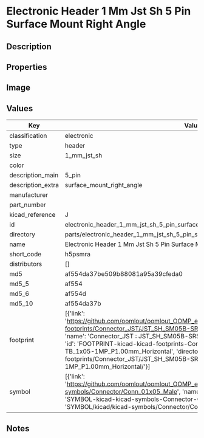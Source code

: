 # Electronic Header 1 Mm Jst Sh 5 Pin Surface Mount Right Angle

## Description

## Properties


## Image


## Values

| Key | Value |
| --- | --- |
| classification | electronic |
| type | header |
| size | 1_mm_jst_sh |
| color |  |
| description_main | 5_pin |
| description_extra | surface_mount_right_angle |
| manufacturer |  |
| part_number |  |
| kicad_reference | J |
| id | electronic_header_1_mm_jst_sh_5_pin_surface_mount_right_angle |
| directory | parts/electronic_header_1_mm_jst_sh_5_pin_surface_mount_right_angle |
| name | Electronic Header 1 Mm Jst Sh 5 Pin Surface Mount Right Angle |
| short_code | h5psmra |
| distributors | [] |
| md5 | af554da37be509b88081a95a39cfeda0 |
| md5_5 | af554 |
| md5_6 | af554d |
| md5_10 | af554da37b |
| footprint | [{'link': 'https://github.com/oomlout/oomlout_OOMP_eda_V2/tree/main/FOOTPRINT/kicad/kicad-footprints/Connector_JST/JST_SH_SM05B-SRSS-TB_1x05-1MP_P1.00mm_Horizontal', 'name': 'Connector_JST : JST_SH_SM05B-SRSS-TB_1x05-1MP_P1.00mm_Horizontal', 'id': 'FOOTPRINT-kicad-kicad-footprints-Connector_JST-JST_SH_SM05B-SRSS-TB_1x05-1MP_P1.00mm_Horizontal', 'directory': 'FOOTPRINT/kicad/kicad-footprints/Connector_JST/JST_SH_SM05B-SRSS-TB_1x05-1MP_P1.00mm_Horizontal/'}] |
| symbol | [{'link': 'https://github.com/oomlout/oomlout_OOMP_eda_V2/tree/main/SYMBOL/kicad/kicad-symbols/Connector/Conn_01x05_Male', 'name': 'Connector : Conn_01x05_Male', 'id': 'SYMBOL-kicad-kicad-symbols-Connector-Conn_01x05_Male', 'directory': 'SYMBOL/kicad/kicad-symbols/Connector/Conn_01x05_Male/'}] |

## Notes

